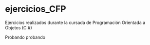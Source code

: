 # ejercicios_CFP
Ejercicios realizados durante la cursada de Programación Orientada a Objetos (C #)

Probando probando 